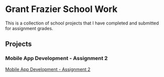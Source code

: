 # Grant Frazier School Work

This is a collection of school projects that I have completed and submitted for assignment grades.

## Projects

### Mobile App Development - Assignment 2
[Mobile App Development - Assignment 2](https://github.com/Specter21/grantfrazier.github.io/wiki/ITEC-4550-Mobile-App-Development---Assignment-2)


